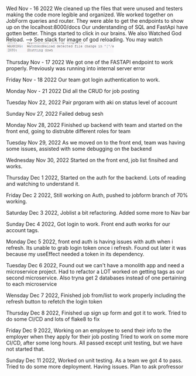 Wed Nov - 16 2022
We cleaned up the files that were unused and testers making the code more legible and organized.
We worked together on JobForm queries and router. They were able to get the endpoints to show up on the localhost:8000/docs
Our understanding of SQL and FastApi have gotten better. Things started to click in our brains.
We also Watched God Reload. --> See slack for image of god reloading.
 You may watch![Alt text](WatchGodReload.png)


Thursday Nov - 17 2022
We got one of the FASTAPI endpoint to work properly. Previously was running into internal server error

Friday Nov - 18 2022
Our team got login authentication to work.

Monday Nov - 21 2022
Did all the CRUD for job posting

Tuesday Nov 22, 2022
Pair prgoram with aki on status level of account

Sunday Nov 27, 2022
Failed debug sesh

Monday Nov 28, 2022
Finished up backend with team and started on the front end, going to distrubte different roles for team

Tuesday Nov 29, 2022
As we moved on to the front end, team was having some issues, assisted with some debugging on the backend

Wednesday Nov 30, 2022
Started on the front end, job list finsihed and works.

Thursday Dec 1 2022,
Started on the auth for the backend. Lots of reading and watching to understand it.

Friday Dec 2 2022,
Still working on Auth, pushed to jobform branch of 70% working.

Saturday Dec 3 2022,
Joblist a bit refactoring. Added some more to Nav bar

Sunday Dec 4 2022,
Got login to work. Front end auth works for our account tags.

Monday Dec 5 2022,
front end auth is having issues with auth when i refresh. Its unable to grab login token once i refresh. Found out later it was because my useEffect needed a token in its dependency.

Tuesday Dec 6 2022,
Found out we can't have a monolith app and need a microservice project. Had to refactor a LOT
worked on getting tags as our second microservice. Also tryna get 2 databases instead of one pertaining to each microservice

Wensday Dec 7 2022,
Finished job from/list to work properly including the refresh button to refetch the login token

Thursday Dec 8 2022,
Finished up sign up form and got it to work. Tried to do some CI/CD and lots of flake8 to fix

Friday Dec 9 2022,
Working on an employee to send their info to the employer when they apply for their job posting
Tried to work on some more CI/CD, after some long hours. All passed except unit testing, but we have not started that.

Sunday Dec 11 2022,
Worked on unit testing. As a team we got 4 to pass. Tried to do some more deployment. Having issues. Plan to ask profressor
